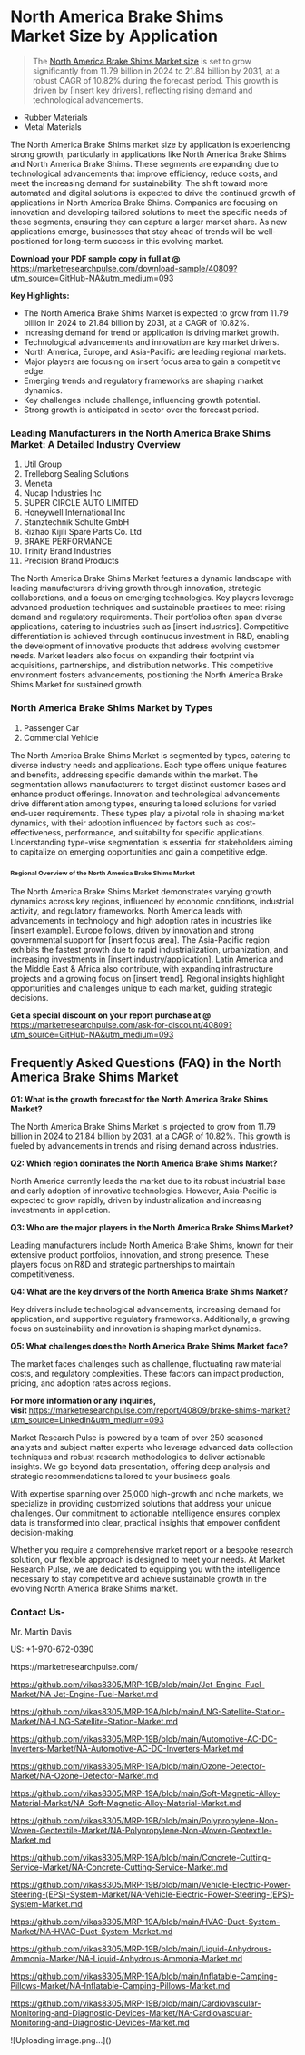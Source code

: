 
<h1>North America Brake Shims Market&nbsp;Size by Application</h1><blockquote><p>The <a href="https://marketresearchpulse.com/download-sample/40809?utm_source=GitHub-NA&amp;utm_medium=093">North America Brake Shims Market size</a> is set to grow significantly from 11.79 billion in 2024 to 21.84 billion by 2031, at a robust CAGR of 10.82% during the forecast period. This growth is driven by [insert key drivers], reflecting rising demand and technological advancements.</p></blockquote><ul><li>Rubber Materials <li> Metal Materials</li></ul><p>The North America Brake Shims market size by application is experiencing strong growth, particularly in applications like North America Brake Shims and North America Brake Shims. These segments are expanding due to technological advancements that improve efficiency, reduce costs, and meet the increasing demand for sustainability. The shift toward more automated and digital solutions is expected to drive the continued growth of applications in North America Brake Shims. Companies are focusing on innovation and developing tailored solutions to meet the specific needs of these segments, ensuring they can capture a larger market share. As new applications emerge, businesses that stay ahead of trends will be well-positioned for long-term success in this evolving market.</p><p><strong>Download your PDF sample copy in full at @ </strong><a href="https://marketresearchpulse.com/download-sample/40809?utm_source=GitHub-NA&amp;utm_medium=093">https://marketresearchpulse.com/download-sample/40809?utm_source=GitHub-NA&amp;utm_medium=093</a></p><p><strong>Key Highlights: </strong></p><ul><li>The North America Brake Shims Market is expected to grow from 11.79 billion in 2024 to 21.84 billion by 2031, at a CAGR of 10.82%.</li><li>Increasing demand for trend or application is driving market growth.</li><li>Technological advancements and innovation are key market drivers.</li><li>North America, Europe, and Asia-Pacific are leading regional markets.</li><li>Major players are focusing on insert focus area to gain a competitive edge.</li><li>Emerging trends and regulatory frameworks are shaping market dynamics.</li><li>Key challenges include challenge, influencing growth potential.</li><li>Strong growth is anticipated in sector over the forecast period.</li></ul><h3>Leading Manufacturers in the North America Brake Shims Market: A Detailed Industry Overview</h3><ol><li>Util Group</li><li>Trelleborg Sealing Solutions</li><li>Meneta</li><li>Nucap Industries Inc</li><li>SUPER CIRCLE AUTO LIMITED</li><li>Honeywell International Inc</li><li>Stanztechnik Schulte GmbH</li><li>Rizhao Kijili Spare Parts Co. Ltd</li><li>BRAKE PERFORMANCE</li><li>Trinity Brand Industries</li><li>Precision Brand Products</li></ol><div class="flex max-w-full flex-col flex-grow"><div class="min-h-8 text-message flex w-full flex-col items-end gap-2 whitespace-normal break-words [.text-message+&amp;]:mt-5" dir="auto" data-message-author-role="assistant" data-message-id="fd8432e4-4910-450d-b182-61b7bfb0a01f" data-message-model-slug="gpt-4o"><div class="flex w-full flex-col gap-1 empty:hidden first:pt-[3px]"><div class="markdown prose w-full break-words dark:prose-invert light"><p>The North America Brake Shims Market features a dynamic landscape with leading manufacturers driving growth through innovation, strategic collaborations, and a focus on emerging technologies. Key players leverage advanced production techniques and sustainable practices to meet rising demand and regulatory requirements. Their portfolios often span diverse applications, catering to industries such as [insert industries]. Competitive differentiation is achieved through continuous investment in R&amp;D, enabling the development of innovative products that address evolving customer needs. Market leaders also focus on expanding their footprint via acquisitions, partnerships, and distribution networks. This competitive environment fosters advancements, positioning the North America Brake Shims Market for sustained growth.</p></div></div></div></div><h3>North America Brake Shims Market by Types</h3><ol><li>Passenger Car <li> Commercial Vehicle</li></ol><div class="flex max-w-full flex-col flex-grow"><div class="min-h-8 text-message flex w-full flex-col items-end gap-2 whitespace-normal break-words [.text-message+&amp;]:mt-5" dir="auto" data-message-author-role="assistant" data-message-id="084470be-0bb7-4664-bddf-5156b4f41249" data-message-model-slug="gpt-4o-mini"><div class="flex w-full flex-col gap-1 empty:hidden first:pt-[3px]"><div class="markdown prose w-full break-words dark:prose-invert light"><p>The North America Brake Shims Market is segmented by types, catering to diverse industry needs and applications. Each type offers unique features and benefits, addressing specific demands within the market. The segmentation allows manufacturers to target distinct customer bases and enhance product offerings. Innovation and technological advancements drive differentiation among types, ensuring tailored solutions for varied end-user requirements. These types play a pivotal role in shaping market dynamics, with their adoption influenced by factors such as cost-effectiveness, performance, and suitability for specific applications. Understanding type-wise segmentation is essential for stakeholders aiming to capitalize on emerging opportunities and gain a competitive edge.</p></div></div></div></div><h3><span style="font-size: 11px;">Regional Overview of the North America Brake Shims Market</span></h3><div class="flex max-w-full flex-col flex-grow"><div class="min-h-8 text-message flex w-full flex-col items-end gap-2 whitespace-normal break-words [.text-message+&amp;]:mt-5" dir="auto" data-message-author-role="assistant" data-message-id="e9038762-ce64-4e30-91c9-9bd413514231" data-message-model-slug="gpt-4o-mini"><div class="flex w-full flex-col gap-1 empty:hidden first:pt-[3px]"><div class="markdown prose w-full break-words dark:prose-invert light"><p>The North America Brake Shims Market demonstrates varying growth dynamics across key regions, influenced by economic conditions, industrial activity, and regulatory frameworks. North America leads with advancements in technology and high adoption rates in industries like [insert example]. Europe follows, driven by innovation and strong governmental support for [insert focus area]. The Asia-Pacific region exhibits the fastest growth due to rapid industrialization, urbanization, and increasing investments in [insert industry/application]. Latin America and the Middle East &amp; Africa also contribute, with expanding infrastructure projects and a growing focus on [insert trend]. Regional insights highlight opportunities and challenges unique to each market, guiding strategic decisions.</p></div></div></div></div><p><strong>Get a special discount on your report purchase at @ </strong><a href="https://marketresearchpulse.com/ask-for-discount/40809?utm_source=GitHub-NA&amp;utm_medium=093">https://marketresearchpulse.com/ask-for-discount/40809?utm_source=GitHub-NA&amp;utm_medium=093</a></p><h2>Frequently Asked Questions (FAQ) in the North America Brake Shims Market</h2><p><strong>Q1: What is the growth forecast for the North America Brake Shims Market?</strong></p><p>The North America Brake Shims Market is projected to grow from 11.79 billion in 2024 to 21.84 billion by 2031, at a CAGR of 10.82%. This growth is fueled by advancements in trends and rising demand across industries.</p><p><strong>Q2: Which region dominates the North America Brake Shims Market?</strong></p><p>North America currently leads the market due to its robust industrial base and early adoption of innovative technologies. However, Asia-Pacific is expected to grow rapidly, driven by industrialization and increasing investments in application.</p><p><strong>Q3: Who are the major players in the North America Brake Shims Market?</strong></p><p>Leading manufacturers include North America Brake Shims, known for their extensive product portfolios, innovation, and strong presence. These players focus on R&amp;D and strategic partnerships to maintain competitiveness.</p><p><strong>Q4: What are the key drivers of the North America Brake Shims Market?</strong></p><p>Key drivers include technological advancements, increasing demand for application, and supportive regulatory frameworks. Additionally, a growing focus on sustainability and innovation is shaping market dynamics.</p><p><strong>Q5: What challenges does the North America Brake Shims Market face?</strong></p><p>The market faces challenges such as challenge, fluctuating raw material costs, and regulatory complexities. These factors can impact production, pricing, and adoption rates across regions.</p><p><strong>For more information or any inquiries, visit&nbsp;</strong><a href="https://marketresearchpulse.com/report/40809/brake-shims-market?utm_source=Linkedin&utm_medium=093">https://marketresearchpulse.com/report/40809/brake-shims-market?utm_source=Linkedin&utm_medium=093</a></p><p>Market Research Pulse is powered by a team of over 250 seasoned analysts and subject matter experts who leverage advanced data collection techniques and robust research methodologies to deliver actionable insights. We go beyond data presentation, offering deep analysis and strategic recommendations tailored to your business goals.</p><p>With expertise spanning over 25,000 high-growth and niche markets, we specialize in providing customized solutions that address your unique challenges. Our commitment to actionable intelligence ensures complex data is transformed into clear, practical insights that empower confident decision-making.</p><p>Whether you require a comprehensive market report or a bespoke research solution, our flexible approach is designed to meet your needs. At Market Research Pulse, we are dedicated to equipping you with the intelligence necessary to stay competitive and achieve sustainable growth in the evolving North America Brake Shims market.</p><h3><strong>Contact Us-</strong></h3><p>Mr. Martin Davis</p><p>US: +1-970-672-0390</p><p>https://marketresearchpulse.com/</p><p><a href="https://github.com/vikas8305/MRP-19B/blob/main/Jet-Engine-Fuel-Market/NA-Jet-Engine-Fuel-Market.md">https://github.com/vikas8305/MRP-19B/blob/main/Jet-Engine-Fuel-Market/NA-Jet-Engine-Fuel-Market.md</a></p><p><a href="https://github.com/vikas8305/MRP-19A/blob/main/LNG-Satellite-Station-Market/NA-LNG-Satellite-Station-Market.md">https://github.com/vikas8305/MRP-19A/blob/main/LNG-Satellite-Station-Market/NA-LNG-Satellite-Station-Market.md</a></p><p><a href="https://github.com/vikas8305/MRP-19B/blob/main/Automotive-AC-DC-Inverters-Market/NA-Automotive-AC-DC-Inverters-Market.md">https://github.com/vikas8305/MRP-19B/blob/main/Automotive-AC-DC-Inverters-Market/NA-Automotive-AC-DC-Inverters-Market.md</a></p><p><a href="https://github.com/vikas8305/MRP-19A/blob/main/Ozone-Detector-Market/NA-Ozone-Detector-Market.md">https://github.com/vikas8305/MRP-19A/blob/main/Ozone-Detector-Market/NA-Ozone-Detector-Market.md</a></p><p><a href="https://github.com/vikas8305/MRP-19A/blob/main/Soft-Magnetic-Alloy-Material-Market/NA-Soft-Magnetic-Alloy-Material-Market.md">https://github.com/vikas8305/MRP-19A/blob/main/Soft-Magnetic-Alloy-Material-Market/NA-Soft-Magnetic-Alloy-Material-Market.md</a></p><p><a href="https://github.com/vikas8305/MRP-19B/blob/main/Polypropylene-Non-Woven-Geotextile-Market/NA-Polypropylene-Non-Woven-Geotextile-Market.md">https://github.com/vikas8305/MRP-19B/blob/main/Polypropylene-Non-Woven-Geotextile-Market/NA-Polypropylene-Non-Woven-Geotextile-Market.md</a></p><p><a href="https://github.com/vikas8305/MRP-19A/blob/main/Concrete-Cutting-Service-Market/NA-Concrete-Cutting-Service-Market.md">https://github.com/vikas8305/MRP-19A/blob/main/Concrete-Cutting-Service-Market/NA-Concrete-Cutting-Service-Market.md</a></p><p><a href="https://github.com/vikas8305/MRP-19B/blob/main/Vehicle-Electric-Power-Steering-(EPS)-System-Market/NA-Vehicle-Electric-Power-Steering-(EPS)-System-Market.md">https://github.com/vikas8305/MRP-19B/blob/main/Vehicle-Electric-Power-Steering-(EPS)-System-Market/NA-Vehicle-Electric-Power-Steering-(EPS)-System-Market.md</a></p><p><a href="https://github.com/vikas8305/MRP-19A/blob/main/HVAC-Duct-System-Market/NA-HVAC-Duct-System-Market.md">https://github.com/vikas8305/MRP-19A/blob/main/HVAC-Duct-System-Market/NA-HVAC-Duct-System-Market.md</a></p><p><a href="https://github.com/vikas8305/MRP-19B/blob/main/Liquid-Anhydrous-Ammonia-Market/NA-Liquid-Anhydrous-Ammonia-Market.md">https://github.com/vikas8305/MRP-19B/blob/main/Liquid-Anhydrous-Ammonia-Market/NA-Liquid-Anhydrous-Ammonia-Market.md</a></p><p><a href="https://github.com/vikas8305/MRP-19A/blob/main/Inflatable-Camping-Pillows-Market/NA-Inflatable-Camping-Pillows-Market.md">https://github.com/vikas8305/MRP-19A/blob/main/Inflatable-Camping-Pillows-Market/NA-Inflatable-Camping-Pillows-Market.md</a></p><p><a href="https://github.com/vikas8305/MRP-19B/blob/main/Cardiovascular-Monitoring-and-Diagnostic-Devices-Market/NA-Cardiovascular-Monitoring-and-Diagnostic-Devices-Market.md">https://github.com/vikas8305/MRP-19B/blob/main/Cardiovascular-Monitoring-and-Diagnostic-Devices-Market/NA-Cardiovascular-Monitoring-and-Diagnostic-Devices-Market.md</a></p>
![Uploading image.png…]()
